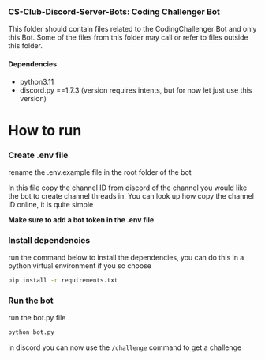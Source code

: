 ### CS-Club-Discord-Server-Bots: Coding Challenger Bot

This folder should contain files related to the CodingChallenger Bot and only this Bot. Some of the files from this folder may call or refer to files outside this folder.

#### Dependencies

- python3.11
- discord.py ==1.7.3 (version requires intents, but for now let just use this version)

# How to run

### Create .env file

rename the .env.example file in the root folder of the bot

In this file copy the channel ID from discord of the channel you would like the bot to create channel threads in. You can look up how copy the channel ID online, it is quite simple

**Make sure to add a bot token in the .env file**

### Install dependencies

run the command below to install the dependencies, you can do this in a python virtual environment if you so choose

```bash
pip install -r requirements.txt
```

### Run the bot

run the bot.py file

```bash
python bot.py
```

in discord you can now use the `/challenge` command to get a challenge
